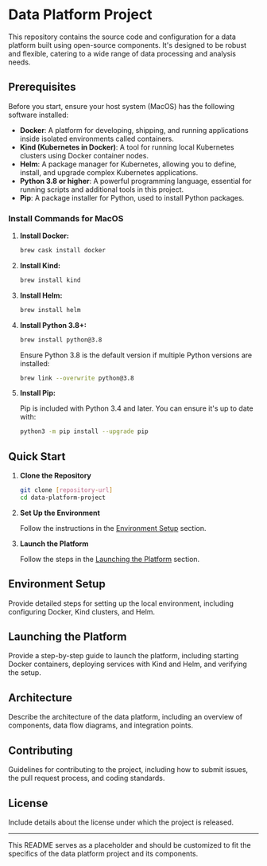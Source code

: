 # Data Platform Project

This repository contains the source code and configuration for a data platform built using open-source components. It's designed to be  robust and flexible, catering to a wide range of data processing and analysis needs.

## Prerequisites

Before you start, ensure your host system (MacOS) has the following software installed:

- **Docker**: A platform for developing, shipping, and running applications inside isolated environments called containers.
- **Kind (Kubernetes in Docker)**: A tool for running local Kubernetes clusters using Docker container nodes.
- **Helm**: A package manager for Kubernetes, allowing you to define, install, and upgrade complex Kubernetes applications.
- **Python 3.8 or higher**: A powerful programming language, essential for running scripts and additional tools in this project.
- **Pip**: A package installer for Python, used to install Python packages.

### Install Commands for MacOS

1. **Install Docker:**

   ```bash
   brew cask install docker
   ```

2. **Install Kind:**

   ```bash
   brew install kind
   ```

3. **Install Helm:**

   ```bash
   brew install helm
   ```

4. **Install Python 3.8+:**

   ```bash
   brew install python@3.8
   ```

   Ensure Python 3.8 is the default version if multiple Python versions are installed:

   ```bash
   brew link --overwrite python@3.8
   ```

5. **Install Pip:**

   Pip is included with Python 3.4 and later. You can ensure it's up to date with:

   ```bash
   python3 -m pip install --upgrade pip
   ```

## Quick Start

1. **Clone the Repository**
   
   ```bash
   git clone [repository-url]
   cd data-platform-project
   ```

2. **Set Up the Environment**

   Follow the instructions in the [Environment Setup](#environment-setup) section.

3. **Launch the Platform**

   Follow the steps in the [Launching the Platform](#launching-the-platform) section.

## Environment Setup

Provide detailed steps for setting up the local environment, including configuring Docker, Kind clusters, and Helm.

## Launching the Platform

Provide a step-by-step guide to launch the platform, including starting Docker containers, deploying services with Kind and Helm, and verifying the setup.

## Architecture

Describe the architecture of the data platform, including an overview of components, data flow diagrams, and integration points.

## Contributing

Guidelines for contributing to the project, including how to submit issues, the pull request process, and coding standards.

## License

Include details about the license under which the project is released.

---

This README serves as a placeholder and should be customized to fit the specifics of the data platform project and its components.